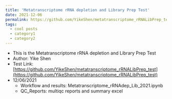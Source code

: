 ```yaml
---
title: 'Metatranscriptome rRNA depletion and Library Prep Test'
date: 2021-12-06
permalink: https://github.com/YikeShen/metatranscriptome_rRNALibPrep_test
tags:
  - cool posts
  - category1
  - category2
---
```


* This is the Metatranscriptome rRNA depletion and Library Prep Test
* Author: Yike Shen
* Test Link: [https://github.com/YikeShen/metatranscriptome_rRNALibPrep_test](https://github.com/YikeShen/metatranscriptome_rRNALibPrep_test)
* 12/06/2021
  * Workflow and results: Metatranscriptome_rRNAdep_Lib_2021.ipynb
  * QC_Reports: multiqc reports and summary excel
